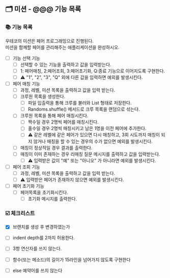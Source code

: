 ## 🗂 미션 - @@@ 기능 목록

###  📚 기능 목록
우테코의 미션은 페어 프로그래밍으로 진행된다.<br>
미션을 함께할 페어를 관리해주는 애플리케이션을 완성하시오.
- [ ] 기능 선택 기능
  + [ ] 선택할 수 있는 기능을 출력하고 값을 입력받는다.
  + [ ] 1: 페어매칭, 2:페어조회, 3:페어초기화, Q:종료 기능으로 이어지도록 구현한다.
  + [ ] ⚠️ "1", "2", "3", "Q" 외에 다른 값을 입력하면 예외를 발생시킨다.
- [ ] 페어 매칭 기능
  + [ ] 과정, 레벨, 미션 목록을 출력하고 값을 입력 받는다.
  + [ ] 크루원 목록을 생성한다.
    * [ ] 파일 입출력을 통해 크루를 불러와 List<String> 형태로 저장한다.
    * [ ] Randoms.shuffle() 메서드로 크루 목록을 랜덤으로 섞는다.
  + [ ] 크루원 목록을 통해 페어 매칭시킨다.
    * [ ] 짝수일 경우 2명씩 페어를 매칭시킨다.
    * [ ] 홀수일 경우 2명씩 매칭시키고 남은 1명을 이전 페어에 추가한다.
    + [ ] ⚠️ 같은 레벨에 같은 페어가 있으면 다시 매칭하고, 3회 시도까지 매칭이 되지 않거나 매칭을 할 수 있는 경우의 수가 없으면 예외를 발생시킨다.
  + [ ] 매칭이 정상적일 경우 결과를 출력한다.
  + [ ] 매칭이 이미 존재하는 경우 리매칭 질문 메시지를 출력하고 값을 입력받는다.
    + [ ] ⚠️ 입력받은 값이 "예" 또는 "아니오" 가 아니라면 예외를 발생시킨다.
- [ ] 페어 조회 기능
  + [ ] 과정, 레벨, 미션 목록을 출력하고 값을 입력 받는다.
  + [ ] ⚠️ 입력받은 페어가 존재하지 않으면 예외를 발생시킨다.
- [ ] 페어 초기화 기능
  + [ ] 페어목록을 초기화시킨다.
    * [ ] 초기화 메시지를 출력한다.

<!--
기능 목록
- [ ] : 기능명
  + [ ] : 구현할 기능
	* [ ] : 세부 기능
	* [ ] ⚠️ : 예외 처리 기능
-->


###  ☑️ 체크리스트

- [X] 브랜치를 생성 후 변경하였는가
- [ ] indent depth를 2까지 허용한다.
- [ ] 3항 연산자를 쓰지 않는다.
- [ ] 함수(또는 메소드)의 길이가 15라인을 넘어가지 않도록 구현한다
- [ ] else 예약어를 쓰지 않는다



